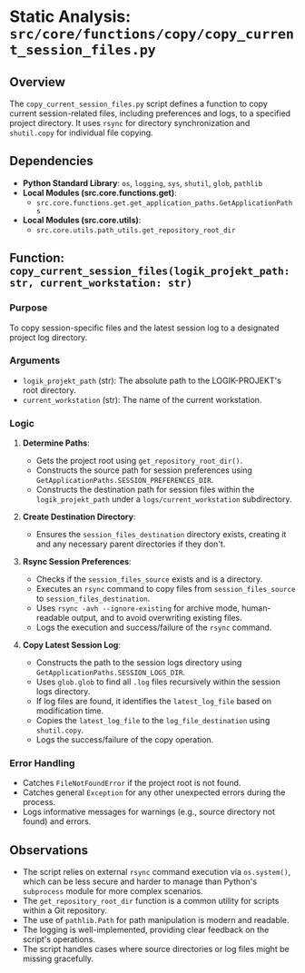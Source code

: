 # Static Analysis: `src/core/functions/copy/copy_current_session_files.py`

## Overview
The `copy_current_session_files.py` script defines a function to copy current session-related files, including preferences and logs, to a specified project directory. It uses `rsync` for directory synchronization and `shutil.copy` for individual file copying.

## Dependencies
- **Python Standard Library**: `os`, `logging`, `sys`, `shutil`, `glob`, `pathlib`
- **Local Modules (src.core.functions.get)**:
    - `src.core.functions.get.get_application_paths.GetApplicationPaths`
- **Local Modules (src.core.utils)**:
    - `src.core.utils.path_utils.get_repository_root_dir`

## Function: `copy_current_session_files(logik_projekt_path: str, current_workstation: str)`

### Purpose
To copy session-specific files and the latest session log to a designated project log directory.

### Arguments
- `logik_projekt_path` (str): The absolute path to the LOGIK-PROJEKT's root directory.
- `current_workstation` (str): The name of the current workstation.

### Logic
1.  **Determine Paths**:
    - Gets the project root using `get_repository_root_dir()`.
    - Constructs the source path for session preferences using `GetApplicationPaths.SESSION_PREFERENCES_DIR`.
    - Constructs the destination path for session files within the `logik_projekt_path` under a `logs/current_workstation` subdirectory.

2.  **Create Destination Directory**:
    - Ensures the `session_files_destination` directory exists, creating it and any necessary parent directories if they don't.

3.  **Rsync Session Preferences**:
    - Checks if the `session_files_source` exists and is a directory.
    - Executes an `rsync` command to copy files from `session_files_source` to `session_files_destination`.
    - Uses `rsync -avh --ignore-existing` for archive mode, human-readable output, and to avoid overwriting existing files.
    - Logs the execution and success/failure of the `rsync` command.

4.  **Copy Latest Session Log**:
    - Constructs the path to the session logs directory using `GetApplicationPaths.SESSION_LOGS_DIR`.
    - Uses `glob.glob` to find all `.log` files recursively within the session logs directory.
    - If log files are found, it identifies the `latest_log_file` based on modification time.
    - Copies the `latest_log_file` to the `log_file_destination` using `shutil.copy`.
    - Logs the success/failure of the copy operation.

### Error Handling
- Catches `FileNotFoundError` if the project root is not found.
- Catches general `Exception` for any other unexpected errors during the process.
- Logs informative messages for warnings (e.g., source directory not found) and errors.

## Observations
- The script relies on external `rsync` command execution via `os.system()`, which can be less secure and harder to manage than Python's `subprocess` module for more complex scenarios.
- The `get_repository_root_dir` function is a common utility for scripts within a Git repository.
- The use of `pathlib.Path` for path manipulation is modern and readable.
- The logging is well-implemented, providing clear feedback on the script's operations.
- The script handles cases where source directories or log files might be missing gracefully.
